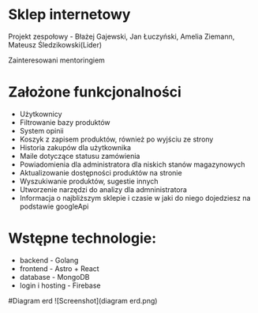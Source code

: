 # Sklep internetowy 
Projekt zespołowy - Błażej Gajewski, Jan Łuczyński, Amelia Ziemann, Mateusz Śledzikowski(Lider)

Zainteresowani mentoringiem

# Założone funkcjonalności

- Użytkownicy
- Filtrowanie bazy produktów
- System opinii
- Koszyk z zapisem produktów, również po wyjściu ze strony
- Historia zakupów dla użytkownika
- Maile dotyczące statusu zamówienia
- Powiadomienia dla administratora dla niskich stanów magazynowych
- Aktualizowanie dostępności produktów na stronie
- Wyszukiwanie produktów, sugestie innych
- Utworzenie narzędzi do analizy dla admninistratora
- Informacja o najbliższym sklepie i czasie w jaki do niego dojedziesz na podstawie googleApi

# Wstępne technologie:
- backend - Golang
- frontend - Astro + React
- database - MongoDB
- login i hosting - Firebase

#Diagram erd
![Screenshot](diagram erd.png)
